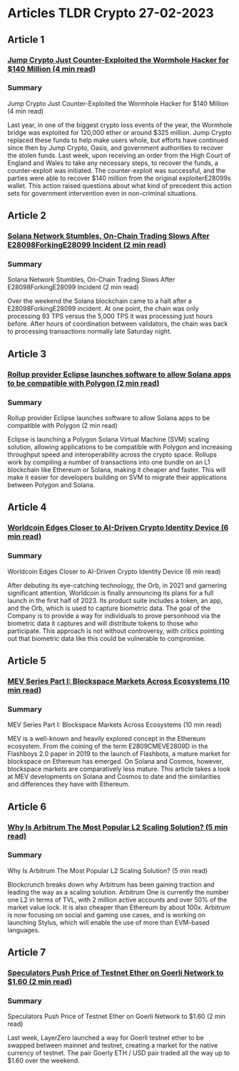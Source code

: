 # Articles TLDR Crypto 27-02-2023

## Article 1
### [Jump Crypto Just Counter-Exploited the Wormhole Hacker for $140 Million (4 min read)](https://tldr.tech)
### Summary 
 Jump Crypto Just Counter-Exploited the Wormhole Hacker for $140 Million (4 min read)

Last year, in one of the biggest crypto loss events of the year, the Wormhole bridge was exploited for 120,000 ether or around $325 million. Jump Crypto replaced these funds to help make users whole, but efforts have continued since then by Jump Crypto, Oasis, and government authorities to recover the stolen funds. Last week, upon receiving an order from the High Court of England and Wales to take any necessary steps, to recover the funds, a counter-exploit was initiated. The counter-exploit was successful, and the parties were able to recover $140 million from the original exploiterE28099s wallet. This action raised questions about what kind of precedent this action sets for government intervention even in non-criminal situations.

## Article 2
### [Solana Network Stumbles, On-Chain Trading Slows After E28098ForkingE28099 Incident (2 min read)](https://tldr.tech)
### Summary 
 Solana Network Stumbles, On-Chain Trading Slows After E28098ForkingE28099 Incident (2 min read)

Over the weekend the Solana blockchain came to a halt after a E28098ForkingE28099 incident. At one point, the chain was only processing 93 TPS versus the 5,000 TPS it was processing just hours before. After hours of coordination between validators, the chain was back to processing transactions normally late Saturday night.

## Article 3
### [Rollup provider Eclipse launches software to allow Solana apps to be compatible with Polygon (2 min read)](https://tldr.tech)
### Summary 
 Rollup provider Eclipse launches software to allow Solana apps to be compatible with Polygon (2 min read)

Eclipse is launching a Polygon Solana Virtual Machine (SVM) scaling solution, allowing applications to be compatible with Polygon and increasing throughput speed and interoperability across the crypto space. Rollups work by compiling a number of transactions into one bundle on an L1 blockchain like Ethereum or Solana, making it cheaper and faster. This will make it easier for developers building on SVM to migrate their applications between Polygon and Solana.

## Article 4
### [Worldcoin Edges Closer to AI-Driven Crypto Identity Device (6 min read)](https://tldr.tech)
### Summary 
 Worldcoin Edges Closer to AI-Driven Crypto Identity Device (6 min read)

After debuting its eye-catching technology, the Orb, in 2021 and garnering significant attention, Worldcoin is finally announcing its plans for a full launch in the first half of 2023. Its product suite includes a token, an app, and the Orb, which is used to capture biometric data. The goal of the Company is to provide a way for individuals to prove personhood via the biometric data it captures and will distribute tokens to those who participate. This approach is not without controversy, with critics pointing out that biometric data like this could be vulnerable to compromise.

## Article 5
### [MEV Series Part I: Blockspace Markets Across Ecosystems (10 min read)](https://tldr.tech)
### Summary 
 MEV Series Part I: Blockspace Markets Across Ecosystems (10 min read)

MEV is a well-known and heavily explored concept in the Ethereum ecosystem. From the coining of the term E2809CMEVE2809D in the Flashboys 2.0 paper in 2019 to the launch of Flashbots, a mature market for blockspace on Ethereum has emerged. On Solana and Cosmos, however, blockspace markets are comparatively less mature. This article takes a look at MEV developments on Solana and Cosmos to date and the similarities and differences they have with Ethereum.

## Article 6
### [Why Is Arbitrum The Most Popular L2 Scaling Solution? (5 min read)](https://tldr.tech)
### Summary 
 Why Is Arbitrum The Most Popular L2 Scaling Solution? (5 min read)

Blockcrunch breaks down why Arbitrum has been gaining traction and leading the way as a scaling solution. Arbitrum One is currently the number one L2 in terms of TVL, with 2 million active accounts and over 50% of the market value lock. It is also cheaper than Ethereum by about 100x. Arbitrum is now focusing on social and gaming use cases, and is working on launching Stylus, which will enable the use of more than EVM-based languages.

## Article 7
### [Speculators Push Price of Testnet Ether on Goerli Network to $1.60 (2 min read)](https://tldr.tech)
### Summary 
 Speculators Push Price of Testnet Ether on Goerli Network to $1.60 (2 min read)

Last week, LayerZero launched a way for Goerli testnet ether to be swapped between mainnet and testnet, creating a market for the native currency of testnet. The pair Goerly ETH / USD pair traded all the way up to $1.60 over the weekend.


